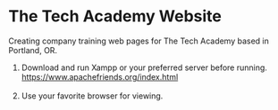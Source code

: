 # The Tech Academy Website
Creating company training web pages for The Tech Academy based in Portland, OR.

1. Download and run Xampp or your preferred server before running.<br />
   https://www.apachefriends.org/index.html<br /><br />
2. Use your favorite browser for viewing.